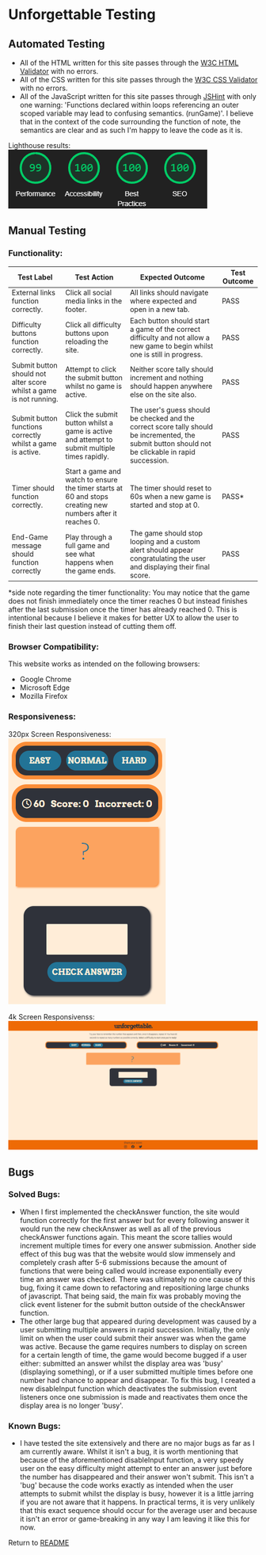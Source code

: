 # Unforgettable Testing
## Automated Testing  
- All of the HTML written for this site passes through the [W3C HTML Validator](https://validator.w3.org/) with no errors.
- All of the CSS written for this site passes through the [W3C CSS Validator](https://jigsaw.w3.org/css-validator/) with no errors. 
- All of the JavaScript written for this site passes through [JSHint](https://jshint.com/) with only one warning: 'Functions declared within loops referencing an outer scoped variable may lead to confusing semantics. (runGame)'. I believe that in the context of the code surrounding the function of note, the semantics are clear and as such I'm happy to leave the code as it is.  

Lighthouse results:  
![The lighthouse scores for the unforgettable website](assets/images/unforgettable-lighthouse.png)  

## Manual Testing 
### Functionality:
| Test Label | Test Action | Expected Outcome | Test Outcome |
|------------|-------------|------------------|--------------|
| External links function correctly. | Click all social media links in the footer. | All links should navigate where expected and open in a new tab. | PASS |
| Difficulty buttons function correctly. | Click all difficulty buttons upon reloading the site. | Each button should start a game of the correct difficulty and not allow a new game to begin whilst one is still in progress. | PASS |
| Submit button should not alter score whilst a game is not running. | Attempt to click the submit button whilst no game is active. | Neither score tally should increment and nothing should happen anywhere else on the site also. | PASS |
| Submit button functions correctly whilst a game is active. | Click the submit button whilst a game is active and attempt to submit multiple times rapidly. | The user's guess should be checked and the correct score tally should be incremented, the submit button should not be clickable in rapid succession. | PASS |
| Timer should function correctly. | Start a game and watch to ensure the timer starts at 60 and stops creating new numbers after it reaches 0. | The timer should reset to 60s when a new game is started and stop at 0. | PASS* |
| End-Game message should function correctly | Play through a full game and see what happens when the game ends. | The game should stop looping and a custom alert should appear congratulating the user and displaying their final score. | PASS |

*side note regarding the timer functionality: You may notice that the game does not finish immediately once the timer reaches 0 but instead finishes after the last submission once the timer has already reached 0. This is intentional because I believe it makes for better UX to allow the user to finish their last question instead of cutting them off.

### Browser Compatibility:
This website works as intended on the following browsers:
- Google Chrome
- Microsoft Edge
- Mozilla Firefox  

### Responsiveness:
320px Screen Responsiveness:  
![Demonstration of the unforgettable website on a simulated 320px screen](assets/images/unforgettable-320px.png)

4k Screen Responsivenss:  
![Demonstration of the unforgettable website on a simulated 4k screen](assets/images/unforgettable-4k.png)  

## Bugs
### Solved Bugs:
- When I first implemented the checkAnswer function, the site would function correctly for the first answer but for every following answer it would run the new checkAnswer as well as all of the previous checkAnswer functions again. This meant the score tallies would increment multiple times for every one answer submission. Another side effect of this bug was that the website would slow immensely and completely crash after 5-6 submissions because the amount of functions that were being called would increase exponentially every time an answer was checked. There was ultimately no one cause of this bug, fixing it came down to refactoring and repositioning large chunks of javascript. That being said, the main fix was probably moving the click event listener for the submit button outside of the checkAnswer function.
- The other large bug that appeared during development was caused by a user submitting multiple answers in rapid succession. Initially, the only limit on when the user could submit their answer was when the game was active. Because the game requires numbers to display on screen for a certain length of time, the game would become bugged if a user either: submitted an answer whilst the display area was 'busy' (displaying something), or if a user submitted multiple times before one number had chance to appear and disappear. To fix this bug, I created a new disableInput function which deactivates the submission event listeners once one submission is made and reactivates them once the display area is no longer 'busy'.

### Known Bugs:
- I have tested the site extensively and there are no major bugs as far as I am currently aware. Whilst it isn't a bug, it is worth mentioning that because of the aforementioned disableInput function, a very speedy user on the easy difficulty might attempt to enter an answer just before the number has disappeared and their answer won't submit. This isn't a 'bug' because the code works exactly as intended when the user attempts to submit whilst the display is busy, however it is a little jarring if you are not aware that it happens. In practical terms, it is very unlikely that this exact sequence should occur for the average user and because it isn't an error or game-breaking in any way I am leaving it like this for now.

Return to [README](README.md)